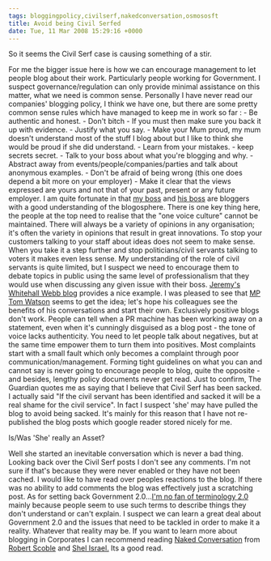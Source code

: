 ```yaml
---
tags: bloggingpolicy,civilserf,nakedconversation,osmososft
title: Avoid being Civil Serfed
date: Tue, 11 Mar 2008 15:29:16 +0000
---
```

So it seems the Civil Serf case is causing something of a stir.

For me the bigger issue here is how we can encourage management to let people blog about their work. Particularly people working for Government. I suspect governance/regulation can only provide minimal assistance on this matter, what we need is common sense. Personally I have never read our companies' blogging policy, I think we have one, but there are some pretty common sense rules which have managed to keep me in work so far : - Be authentic and honest. - Don't bitch - If you must then make sure you back it up with evidence. - Justify what you say. - Make your Mum proud, my mum doesn't understand most of the stuff I blog about but I like to think she would be proud if she did understand. - Learn from your mistakes. - keep secrets secret. - Talk to your boss about what you're blogging and why. - Abstract away from events/people/companies/parties and talk about anonymous examples. - Don't be afraid of being wrong (this one does depend a bit more on your employer) - Make it clear that the views expressed are yours and not that of your past, present or any future employer. I am quite fortunate in that [my boss](http://jermolene.wordpress.com/ "Jeremy Ruston") and [his boss](http://confusedofcalcutta.com/) are bloggers with a good understanding of the blogosphere. There is one key thing here, the people at the top need to realise that the "one voice culture" cannot be maintained. There will always be a variety of opinions in any organisation; it's often the variety in opinions that result in great innovations. To stop your customers talking to your staff about ideas does not seem to make sense. When you take it a step further and stop politicians/civil servants talking to voters it makes even less sense. My understanding of the role of civil servants is quite limited, but I suspect we need to encourage them to debate topics in public using the same level of professionalism that they would use when discussing any given issue with their boss. [Jeremy's Whitehall Webb blog](http://whitehallwebby.wordpress.com/disclaimer/) provides a nice example. I was pleased to see that [MP Tom Watson](http://www.tom-watson.co.uk/) seems to get the idea; let's hope his colleagues see the benefits of his conversations and start their own. Exclusively positive blogs don't work. People can tell when a PR machine has been working away on a statement, even when it's cunningly disguised as a blog post - the tone of voice lacks authenticity. You need to let people talk about negatives, but at the same time empower them to turn them into positives. Most complaints start with a small fault which only becomes a complaint through poor communication/management. Forming tight guidelines on what you can and cannot say is never going to encourage people to blog, quite the opposite - and besides, lengthy policy documents never get read. Just to confirm, The Guardian quotes me as saying that I believe that Civil Serf has been sacked. I actually said "If the civil servant has been identified and sacked it will be a real shame for the civil service". In fact I suspect 'she' may have pulled the blog to avoid being sacked. It's mainly for this reason that I have not re-published the blog posts which google reader stored nicely for me.

Is/Was 'She' really an Asset?

Well she started an inevitable conversation which is never a bad thing. Looking back over the Civil Serf posts I don't see any comments. I'm not sure if that's because they were never enabled or they have not been cached. I would like to have read over peoples reactions to the blog. If there was no ability to add comments the blog was effectively just a scratching post. As for setting back Government 2.0...[I'm no fan of terminology 2.0](http://simonmcmanus.com/2007/12/12/bullshit-20/) [](http://simonmcmanus.com/2007/12/12/bullshit-20/)mainly because people seem to use such terms to describe things they don't understand or can't explain. I suspect we can learn a great deal about Government 2.0 and the issues that need to be tackled in order to make it a reality. Whatever that reality may be. If you want to learn more about blogging in Corporates I can recommend reading [Naked Conversation](http://www.amazon.com/Naked-Conversations-Changing-Businesses-Customers/dp/047174719X) from [Robert Scoble](http://scobleizer.com/) and [Shel Israel.](http://en.wikipedia.org/wiki/Shel_Israel) Its a good read.
